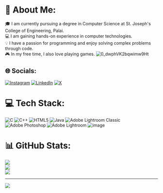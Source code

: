 # 💫 About Me:
🎓 I am currently pursuing a degree in Computer Science at St. Joseph's College of Engineering, Palai.<br>💻 I am gaining hands-on experience in computer technologies.<br>💡 I have a passion for programming and enjoy solving complex problems through code.<br>🎮 In my free time, I also love playing games.
![0_dwphVK2bqwimw9Ht](https://github.com/user-attachments/assets/4b3c9860-20cd-413b-9ea2-2e2afa0d5ce6)


## 🌐 Socials:
[![Instagram](https://img.shields.io/badge/Instagram-%23E4405F.svg?logo=Instagram&logoColor=white)](https://instagram.com/_hrishi_.05) [![LinkedIn](https://img.shields.io/badge/LinkedIn-%230077B5.svg?logo=linkedin&logoColor=white)](https://linkedin.com/in/HRISHIKESH.D) [![X](https://img.shields.io/badge/X-black.svg?logo=X&logoColor=white)](https://x.com/@HRISHIKESHD10) 

# 💻 Tech Stack:
![C](https://img.shields.io/badge/c-%2300599C.svg?style=for-the-badge&logo=c&logoColor=white) ![C++](https://img.shields.io/badge/c++-%2300599C.svg?style=for-the-badge&logo=c%2B%2B&logoColor=white) ![HTML5](https://img.shields.io/badge/html5-%23E34F26.svg?style=for-the-badge&logo=html5&logoColor=white) ![Java](https://img.shields.io/badge/java-%23ED8B00.svg?style=for-the-badge&logo=openjdk&logoColor=white) ![Adobe Lightroom Classic](https://img.shields.io/badge/Adobe%20Lightroom%20Classic-31A8FF.svg?style=for-the-badge&logo=Adobe%20Lightroom%20Classic&logoColor=white) ![Adobe Photoshop](https://img.shields.io/badge/adobe%20photoshop-%2331A8FF.svg?style=for-the-badge&logo=adobe%20photoshop&logoColor=white) ![Adobe Lightroom](https://img.shields.io/badge/Adobe%20Lightroom-31A8FF.svg?style=for-the-badge&logo=Adobe%20Lightroom&logoColor=white)
![image](https://github.com/user-attachments/assets/d3c922e8-dbbd-4a95-81d3-38ea3921ec70)

# 📊 GitHub Stats:
![](https://github-readme-stats.vercel.app/api?username=hrishi144&theme=dark&hide_border=false&include_all_commits=false&count_private=false)<br/>
![](https://github-readme-streak-stats.herokuapp.com/?user=hrishi144&theme=dark&hide_border=false)<br/>
![](https://github-readme-stats.vercel.app/api/top-langs/?username=hrishi144&theme=dark&hide_border=false&include_all_commits=false&count_private=false&layout=compact)

---
[![](https://visitcount.itsvg.in/api?id=hrishi144&icon=6&color=3)](https://visitcount.itsvg.in)

<!-- Proudly created with GPRM ( https://gprm.itsvg.in ) -->
